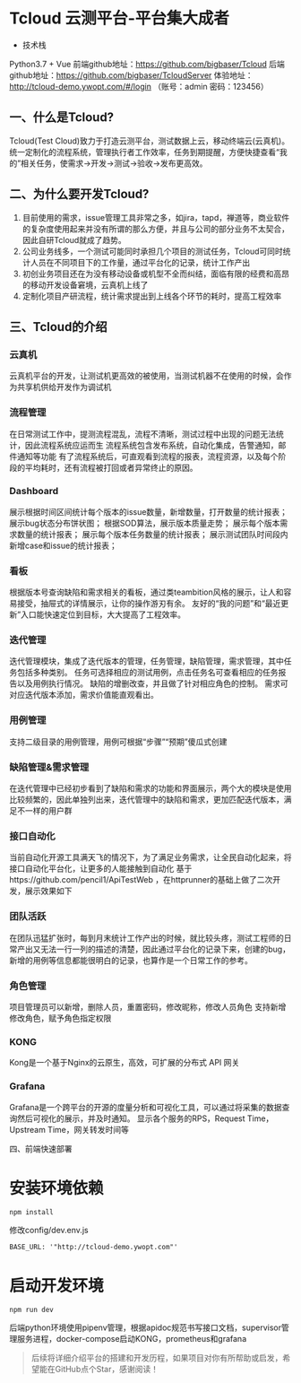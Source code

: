 # Tcloud 云测平台-平台集大成者

- 技术栈

Python3.7 + Vue
前端github地址：https://github.com/bigbaser/Tcloud
后端github地址：https://github.com/bigbaser/TcloudServer
体验地址：http://tcloud-demo.ywopt.com/#/login （账号：admin 密码：123456）

## 一、什么是Tcloud?

Tcloud(Test Cloud)致力于打造云测平台，测试数据上云，移动终端云(云真机)。统一定制化的流程系统，管理执行者工作效率，任务到期提醒，方便快捷查看“我的”相关任务，使需求->开发->测试->验收->发布更高效。

## 二、为什么要开发Tcloud?

 1. 目前使用的需求，issue管理工具非常之多，如jira，tapd，禅道等，商业软件的复杂度使用起来并没有所谓的那么方便，并且与公司的部分业务不太契合，因此自研Tcloud就成了趋势。
 2. 公司业务线多，一个测试可能同时承担几个项目的测试任务，Tcloud可同时统计人员在不同项目下的工作量，通过平台化的记录，统计工作产出
 3. 初创业务项目还在为没有移动设备或机型不全而纠结，面临有限的经费和高昂的移动开发设备窘境，云真机上线了
 4. 定制化项目产研流程，统计需求提出到上线各个环节的耗时，提高工程效率

## 三、Tcloud的介绍


### 云真机

云真机平台的开发，让测试机更高效的被使用，当测试机器不在使用的时候，会作为共享机供给开发作为调试机

[](32432.png)

### 流程管理

在日常测试工作中，提测流程混乱，流程不清晰，测试过程中出现的问题无法统计，因此流程系统应运而生
流程系统包含发布系统，自动化集成，告警通知，邮件通知等功能
有了流程系统后，可直观看到流程的报表，流程资源，以及每个阶段的平均耗时，还有流程被打回或者异常终止的原因。

[](32432.png)

### Dashboard

展示根据时间区间统计每个版本的issue数量，新增数量，打开数量的统计报表；
展示bug状态分布饼状图；
根据SOD算法，展示版本质量走势；
展示每个版本需求数量的统计报表；
展示每个版本任务数量的统计报表；
展示测试团队时间段内新增case和issue的统计报表；


### 看板

根据版本号查询缺陷和需求相关的看板，通过类teambition风格的展示，让人和容易接受，抽屉式的详情展示，让你的操作游刃有余。
友好的“我的问题”和“最近更新”入口能快速定位到目标，大大提高了工程效率。

### 迭代管理

迭代管理模块，集成了迭代版本的管理，任务管理，缺陷管理，需求管理，其中任务包括多种类别。
任务可选择相应的测试用例，点击任务名可查看相应的任务报告以及用例执行情况。
缺陷的增删改查，并且做了针对相应角色的控制。
需求可对应迭代版本添加，需求价值能直观看出。

### 用例管理

支持二级目录的用例管理，用例可根据“步骤”“预期”傻瓜式创建


### 缺陷管理&需求管理

在迭代管理中已经初步看到了缺陷和需求的功能和界面展示，两个大的模块是使用比较频繁的，因此单独列出来，迭代管理中的缺陷和需求，更加匹配迭代版本，满足不一样的用户群


### 接口自动化

当前自动化开源工具满天飞的情况下，为了满足业务需求，让全民自动化起来，将接口自动化平台化，让更多的人能接触到自动化
基于https://github.com/pencil1/ApiTestWeb ，在httprunner的基础上做了二次开发，展示效果如下

### 团队活跃

在团队迅猛扩张时，每到月末统计工作产出的时候，就比较头疼，测试工程师的日常产出又无法一行一列的描述的清楚，因此通过平台化的记录下来，创建的bug，新增的用例等信息都能很明白的记录，也算作是一个日常工作的参考。

### 角色管理

项目管理员可以新增，删除人员，重置密码，修改昵称，修改人员角色
支持新增修改角色，赋予角色指定权限

### KONG

Kong是一个基于Nginx的云原生，高效，可扩展的分布式 API 网关

### Grafana

Grafana是一个跨平台的开源的度量分析和可视化工具，可以通过将采集的数据查询然后可视化的展示，并及时通知。
显示各个服务的RPS，Request Time，Upstream Time，网关转发时间等

四、前端快速部署

# 安装环境依赖
`npm install`

修改config/dev.env.js

`BASE_URL: '"http://tcloud-demo.ywopt.com"'`

# 启动开发环境
`npm run dev`

后端python环境使用pipenv管理，根据apidoc规范书写接口文档，supervisor管理服务进程，docker-compose启动KONG，prometheus和grafana

> 后续将详细介绍平台的搭建和开发历程，如果项目对你有所帮助或启发，希望能在GitHub点个Star，感谢阅读！